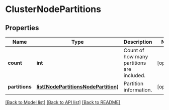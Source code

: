 # ClusterNodePartitions

## Properties
Name | Type | Description | Notes
------------ | ------------- | ------------- | -------------
**count** | **int** | Count of how many partitions are included. | [optional] 
**partitions** | [**list[NodePartitionsNodePartition]**](NodePartitionsNodePartition.md) | Partition information. | [optional] 

[[Back to Model list]](../README.md#documentation-for-models) [[Back to API list]](../README.md#documentation-for-api-endpoints) [[Back to README]](../README.md)


